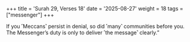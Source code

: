 +++
title = 'Surah 29, Verses 18'
date = '2025-08-27'
weight = 18
tags = ["messenger"]
+++

If you ˹Meccans˺ persist in denial, so did ˹many˺ communities before you. The Messenger’s duty is only to deliver ˹the message˺ clearly.”